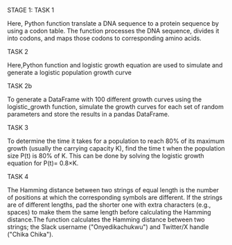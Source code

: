 STAGE 1: TASK 1

Here, Python function translate a DNA sequence to a protein sequence by using a codon table. The function processes the DNA sequence, divides it into codons, and maps those codons to corresponding amino acids.

TASK 2

Here,Python function and logistic growth equation are used to simulate and generate a logistic population growth curve

TASK 2b

To generate a DataFrame with 100 different growth curves using the logistic_growth function, simulate the growth curves for each set of random parameters and store the results in a pandas DataFrame.

TASK 3

To determine the time it takes for a population to reach 80% of its maximum growth (usually the carrying capacity K), find the time t when the population size P(t) is 80% of K. This can be done by solving the logistic growth equation for P(t)= 0.8×K.

TASK 4

The Hamming distance between two strings of equal length is the number of positions at which the corresponding symbols are different. If the strings are of different lengths, pad the shorter one with extra characters (e.g., spaces) to make them the same length before calculating the Hamming distance.The function calculates the Hamming distance between two strings; the Slack username ("Onyedikachukwu") and Twitter/X handle ("Chika Chika").
